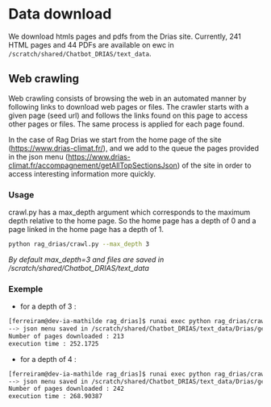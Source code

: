 # Data download

We download htmls pages and pdfs from the Drias site. Currently, 241 HTML pages and 44 PDFs are available on ewc in `/scratch/shared/Chatbot_DRIAS/text_data`.

## Web crawling

Web crawling consists of browsing the web in an automated manner by following links to download web pages or files. The crawler starts with a given page (seed url) and follows the links found on this page to access other pages or files. The same process is applied for each page found. 
 
In the case of Rag Drias we start from the home page of the site (https://www.drias-climat.fr/), and we add to the queue the pages provided in the json menu (https://www.drias-climat.fr/accompagnement/getAllTopSectionsJson) of the site in order to access interesting information more quickly.

### Usage

crawl.py has a max_depth argument which corresponds to the maximum depth relative to the home page. So the home page has a depth of 0 and a page linked in the home page has a depth of 1.

```bash
python rag_drias/crawl.py --max_depth 3
```
*By default max_depth=3 and files are saved in /scratch/shared/Chatbot_DRIAS/text_data*

### Exemple

- for a depth of 3 :
```bash
[ferreiram@dev-ia-mathilde rag_drias]$ runai exec python rag_drias/crawl.py
--> json menu saved in /scratch/shared/Chatbot_DRIAS/text_data/Drias/getAllTopSectionsJson.json
Number of pages downloaded : 213
execution time : 252.1725
```
- for a depth of 4 :
```bash
[ferreiram@dev-ia-mathilde rag_drias]$ runai exec python rag_drias/crawl.py
--> json menu saved in /scratch/shared/Chatbot_DRIAS/text_data/Drias/getAllTopSectionsJson.json
Number of pages downloaded : 242
execution time : 268.90387
```


